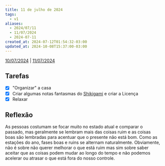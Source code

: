 ```yaml
---
title: 11 de julho de 2024
tags:
  - v1
aliases:
  - 2024/07/11
  - 11/07/2024
  - 2024-07-11
created_at: 2024-07-12T01:54:32-03:00
updated_at: 2024-10-08T15:37:00-03:00
---
```


[10/07/2024](2024-07-10-Quinto_post.md) | [11/07/2024](2024-07-11-Sexto_post.md)

## Tarefas

- [X] "Organizar" a casa
- [x] Criar algumas notas fantasmas do [Shikigami](../../../api/retorno/2024/07/26/Shikigami.md) e criar a Licença
- [x] Relaxar

##  Reflexão

As pessoas costumam se focar muito no estado atual e comparar o passado, mas geralmente se lembram mais das coisas ruim e as coisas boas são lembradas para acentuar que o presente não está bom. Como as estações do ano, fases boas e ruins se alternam naturalmente. Obviamente, não é sobre não querer melhorar o que está ruim mas sim sobre saber aceitar que as coisas podem mudar ao longo do tempo e não podemos acelerar ou atrasar o que está fora do nosso controle.